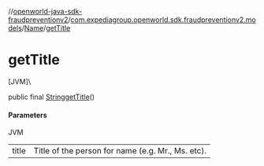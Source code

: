//[openworld-java-sdk-fraudpreventionv2](../../../index.md)/[com.expediagroup.openworld.sdk.fraudpreventionv2.models](../index.md)/[Name](index.md)/[getTitle](get-title.md)

# getTitle

[JVM]\

public final [String](https://docs.oracle.com/javase/8/docs/api/java/lang/String.html)[getTitle](get-title.md)()

#### Parameters

JVM

| | |
|---|---|
| title | Title of the person for name (e.g. Mr., Ms. etc). |
